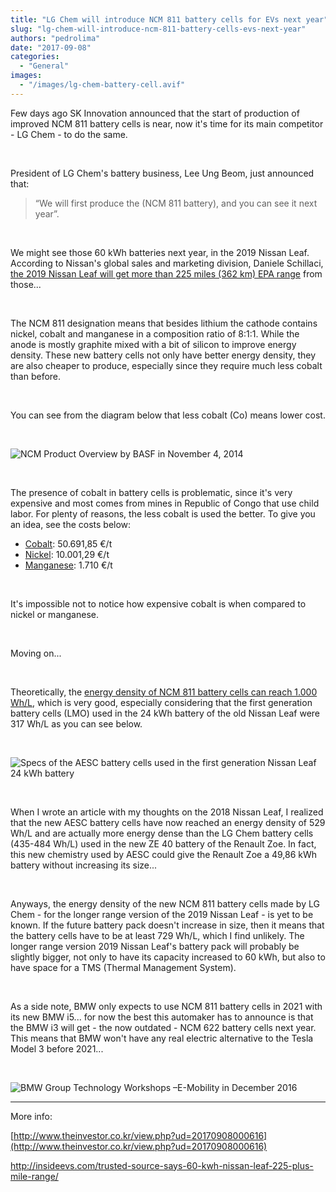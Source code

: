```yaml
---
title: "LG Chem will introduce NCM 811 battery cells for EVs next year"
slug: "lg-chem-will-introduce-ncm-811-battery-cells-evs-next-year"
authors: "pedrolima"
date: "2017-09-08"
categories:
  - "General"
images:
  - "/images/lg-chem-battery-cell.avif"
---
```


Few days ago SK Innovation announced that the start of production of improved NCM 811 battery cells is near, now it's time for its main competitor - LG Chem - to do the same.

 

President of LG Chem's battery business, Lee Ung Beom, just announced that:

> “We will first produce the (NCM 811 battery), and you can see it next year”.

 

We might see those 60 kWh batteries next year, in the 2019 Nissan Leaf. According to Nissan's global sales and marketing division, Daniele Schillaci, [the 2019 Nissan Leaf will get more than 225 miles (362 km) EPA range](http://insideevs.com/trusted-source-says-60-kwh-nissan-leaf-225-plus-mile-range/) from those...

 

The NCM 811 designation means that besides lithium the cathode contains nickel, cobalt and manganese in a composition ratio of 8:1:1. While the anode is mostly graphite mixed with a bit of silicon to improve energy density. These new battery cells not only have better energy density, they are also cheaper to produce, especially since they require much less cobalt than before.

 

You can see from the diagram below that less cobalt (Co) means lower cost.

 

![NCM Product Overview by BASF in November 4, 2014](images/ncm-product-overview-by-basf-in-november-4-2014.avif)

 

The presence of cobalt in battery cells is problematic, since it's very expensive and most comes from mines in Republic of Congo that use child labor. For plenty of reasons, the less cobalt is used the better. To give you an idea, see the costs below:

- [Cobalt](http://www.infomine.com/investment/metal-prices/cobalt/): 50.691,85 €/t
- [Nickel](http://www.infomine.com/investment/metal-prices/nickel/): 10.001,29 €/t
- [Manganese](http://www.infomine.com/investment/metal-prices/manganese/): 1.710 €/t

 

It's impossible not to notice how expensive cobalt is when compared to nickel or manganese.

 

Moving on...

 

Theoretically, the [energy density of NCM 811 battery cells can reach 1.000 Wh/L](https://www.ict.fraunhofer.de/content/dam/ict/de/documents/medien/ae/Infoflyer_Systeme_der_n%C3%A4chsten_Generation.pdf), which is very good, especially considering that the first generation battery cells (LMO) used in the 24 kWh battery of the old Nissan Leaf were 317 Wh/L as you can see below.

 

![Specs of the AESC battery cells used in the first generation Nissan Leaf 24 kWh battery](images/specs-of-the-aesc-battery-cells-used-in-the-first-generation-nissan-leaf-24-kwh-battery.avif)

 

When I wrote an article with my thoughts on the 2018 Nissan Leaf, I realized that the new AESC battery cells have now reached an energy density of 529 Wh/L and are actually more energy dense than the LG Chem battery cells (435-484 Wh/L) used in the new ZE 40 battery of the Renault Zoe. In fact, this new chemistry used by AESC could give the Renault Zoe a 49,86 kWh battery without increasing its size...

 

Anyways, the energy density of the new NCM 811 battery cells made by LG Chem - for the longer range version of the 2019 Nissan Leaf - is yet to be known. If the future battery pack doesn't increase in size, then it means that the battery cells have to be at least 729 Wh/L, which I find unlikely. The longer range version 2019 Nissan Leaf's battery pack will probably be slightly bigger, not only to have its capacity increased to 60 kWh, but also to have space for a TMS (Thermal Management System).

 

As a side note, BMW only expects to use NCM 811 battery cells in 2021 with its new BMW i5... for now the best this automaker has to announce is that the BMW i3 will get - the now outdated - NCM 622 battery cells next year. This means that BMW won't have any real electric alternative to the Tesla Model 3 before 2021...

 

![BMW Group Technology Workshops –E-Mobility in December 2016](images/bmw-group-technology-workshops-e-mobility-in-december-2016.avif)

---

More info:

[http://www.theinvestor.co.kr/view.php?ud=20170908000616](http://www.theinvestor.co.kr/view.php?ud=20170908000616)

http://insideevs.com/trusted-source-says-60-kwh-nissan-leaf-225-plus-mile-range/

